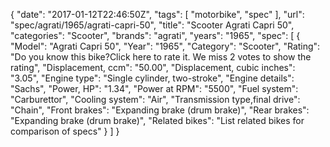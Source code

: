 {
    "date": "2017-01-12T22:46:50Z",
    "tags": [
        "motorbike",
        "spec"
    ],
    "url": "spec\/agrati\/1965\/agrati-capri-50",
    "title": "Scooter Agrati Capri 50",
    "categories": "Scooter",
    "brands": "agrati",
    "years": "1965",
    "spec": [
        {
            "Model": "Agrati Capri 50",
            "Year": "1965",
            "Category": "Scooter",
            "Rating": "Do you know this bike?Click here to rate it. We miss 2 votes to show the rating",
            "Displacement, ccm": "50.00",
            "Displacement, cubic inches": "3.05",
            "Engine type": "Single cylinder, two-stroke",
            "Engine details": "Sachs",
            "Power, HP": "1.34",
            "Power at RPM": "5500",
            "Fuel system": "Carburettor",
            "Cooling system": "Air",
            "Transmission type,final drive": "Chain",
            "Front brakes": "Expanding brake (drum brake)",
            "Rear brakes": "Expanding brake (drum brake)",
            "Related bikes": "List related bikes for comparison of specs"
        }
    ]
}